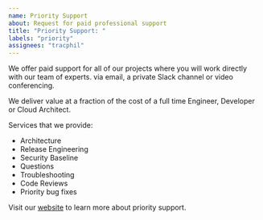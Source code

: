 ```yaml
---
name: Priority Support
about: Request for paid professional support
title: "Priority Support: "
labels: "priority"
assignees: "tracphil"
---
```


We offer paid support for all of our projects where you will work directly with our team of experts. via email, a private Slack channel or video conferencing.

We deliver value at a fraction of the cost of a full time Engineer, Developer or Cloud Architect.

Services that we provide:

- Architecture
- Release Engineering
- Security Baseline
- Questions
- Troubleshooting
- Code Reviews
- Priority bug fixes

Visit our [website][website] to learn more about priority support.

[website]: https://mantoso.com/support
 
